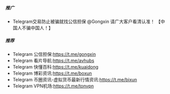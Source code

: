 <!--
 * @Description:
 * @Author: 
 * @E-mail: 
-->
##### 推广

*   Telegram交易防止被骗就找公信担保 @Gongxin 请广大客户看清认准！   【中国人不骗中国人！】

##### 推荐[](https://congcong0806.github.io/2018/04/24/Telegram/#%E6%8E%A8%E8%8D%90)

*   Telegram 公信担保:https://t.me/gongxin
*   Telegram 看片导航:https://t.me/avhubs
*   Telegram 快懂百科:https://t.me/kuaidong
*   Telegram 博彩资讯:https://t.me/boxun
*   Telegram 币圈资讯-虚拟货币最新行情资讯:https://t.me/bixun
*   Telegram VPN机场:https://t.me/tonvpn
